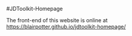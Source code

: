#JDToolkit-Homepage

The front-end of this website is online at https://blairpotter.github.io/jdtoolkit-homepage/
